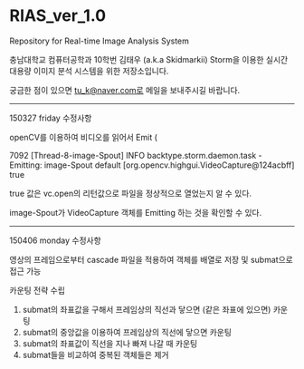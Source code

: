 # RIAS_ver_1.0

Repository for Real-time Image Analysis System

충남대학교 컴퓨터공학과 10학번 김태우 (a.k.a Skidmarkii) Storm을 이용한 실시간 대용량 이미지 분석 시스템을 위한 저장소입니다.

궁금한 점이 있으면 tu_k@naver.com로 메일을 보내주시길 바랍니다.

-----------------------------------------------------------------------------------

150327 friday 수정사항

openCV를 이용하여 비디오를 읽어서 Emit (

7092 [Thread-8-image-Spout] INFO  backtype.storm.daemon.task - Emitting: image-Spout default [org.opencv.highgui.VideoCapture@124acbff]
true

true 값은 vc.open의 리턴값으로 파일을 정상적으로 열었는지 알 수 있다.

image-Spout가 VideoCapture 객체를 Emitting 하는 것을 확인할 수 있다.

-----------------------------------------------------------------------------------

150406 monday 수정사항

영상의 프레임으로부터 cascade 파일을 적용하여 객체를 배열로 저장 및 submat으로 접근 가능

카운팅 전략 수립
1. submat의 좌표값을 구해서 프레임상의 직선과 닿으면 (같은 좌표에 있으면) 카운팅
2. submat의 중앙값을 이용하여 프레임상의 직선에 닿으면 카운팅
3. submat의 좌표값이 직선을 지나 빠져 나갈 때 카운팅
4. submat들을 비교하여 중복된 객체들은 제거
